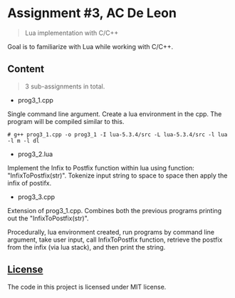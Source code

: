 # Assignment #3, AC De Leon
> Lua implementation with C/C++

Goal is to familiarize with Lua while working with C/C++.

## Content
> 3 sub-assignments in total.

- prog3_1.cpp

Single command line argument. Create a lua environment in the cpp. The program will be compiled similar to this.

```
# g++ prog3_1.cpp -o prog3_1 -I lua-5.3.4/src -L lua-5.3.4/src -l lua -l m -l dl
```

- prog3_2.lua

Implement the Infix to Postfix function within lua using function: "InfixToPostfix(str)". Tokenize input string to space to space then apply the infix of postifx.

- prog3_3.cpp

Extension of prog3_1.cpp. Combines both the previous programs printing out the "InfixToPostfix(str)".

Procedurally, lua environment created, run programs by command line argument, take user input, call InfixToPostfix function, retrieve the postfix from the infix (via lua stack), and then print the string.
    
## [License](LICENSE)

The code in this project is licensed under MIT license.

